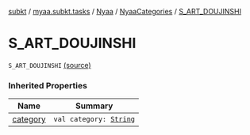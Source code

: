 [subkt](../../../index.md) / [myaa.subkt.tasks](../../index.md) / [Nyaa](../index.md) / [NyaaCategories](index.md) / [S_ART_DOUJINSHI](./-s_-a-r-t_-d-o-u-j-i-n-s-h-i.md)

# S_ART_DOUJINSHI

`S_ART_DOUJINSHI` [(source)](https://github.com/Myaamori/SubKt/blob/0.1.19/src/main/kotlin/myaa/subkt/tasks/tasks.kt#L810)

### Inherited Properties

| Name | Summary |
|---|---|
| [category](category.md) | `val category: `[`String`](https://kotlinlang.org/api/latest/jvm/stdlib/kotlin/-string/index.html) |
